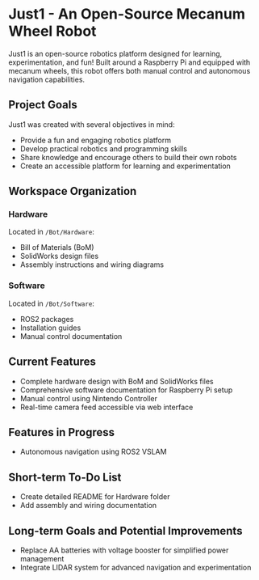 # Just1 - An Open-Source Mecanum Wheel Robot

Just1 is an open-source robotics platform designed for learning, experimentation, and fun! Built around a Raspberry Pi and equipped with mecanum wheels, this robot offers both manual control and autonomous navigation capabilities.

## Project Goals

Just1 was created with several objectives in mind:
- Provide a fun and engaging robotics platform
- Develop practical robotics and programming skills
- Share knowledge and encourage others to build their own robots
- Create an accessible platform for learning and experimentation

## Workspace Organization

### Hardware
Located in `/Bot/Hardware`:
- Bill of Materials (BoM)
- SolidWorks design files
- Assembly instructions and wiring diagrams

### Software
Located in `/Bot/Software`:
- ROS2 packages
- Installation guides
- Manual control documentation

## Current Features

- Complete hardware design with BoM and SolidWorks files
- Comprehensive software documentation for Raspberry Pi setup
- Manual control using Nintendo Controller
- Real-time camera feed accessible via web interface

## Features in Progress

- Autonomous navigation using ROS2 VSLAM

## Short-term To-Do List

- Create detailed README for Hardware folder
- Add assembly and wiring documentation

## Long-term Goals and Potential Improvements

- Replace AA batteries with voltage booster for simplified power management
- Integrate LIDAR system for advanced navigation and experimentation



